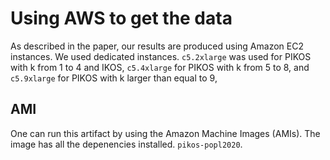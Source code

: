 # Using AWS to get the data

As described in the paper,
our results are produced using Amazon EC2 instances.
We used dedicated instances.
`c5.2xlarge` was used for PIKOS<k> with k from 1 to 4 and IKOS,
`c5.4xlarge` for PIKOS<k> with k from 5 to 8,
and `c5.9xlarge` for PIKOS<k> with k larger than equal to 9,

## AMI

One can run this artifact by using the Amazon Machine Images (AMIs).
The image has all the depenencies installed.
`pikos-popl2020`.
